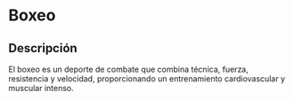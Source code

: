 # Boxeo

## Descripción
El boxeo es un deporte de combate que combina técnica, fuerza, resistencia y velocidad, proporcionando un entrenamiento cardiovascular y muscular intenso.
